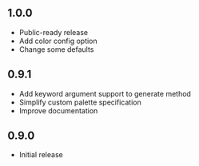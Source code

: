 1.0.0
-----

- Public-ready release
- Add color config option
- Change some defaults

0.9.1
-----

- Add keyword argument support to generate method
- Simplify custom palette specification
- Improve documentation

0.9.0
-----

- Initial release
